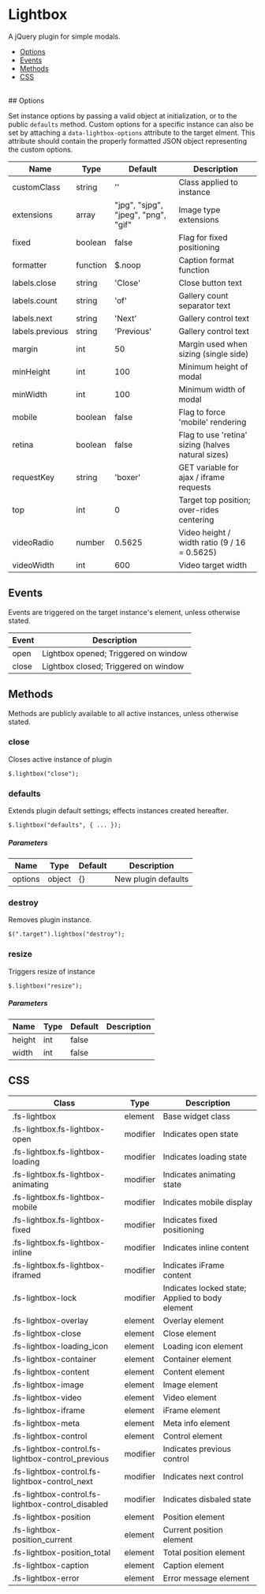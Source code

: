# Lightbox

A jQuery plugin for simple modals.

* [Options](#options)
* [Events](#events)
* [Methods](#methods)
* [CSS](#css)
<br class="nav">
## Options

Set instance options by passing a valid object at initialization, or to the public `defaults` method. Custom options for a specific instance can also be set by attaching a `data-lightbox-options` attribute to the target elment. This attribute should contain the properly formatted JSON object representing the custom options.

| Name | Type | Default | Description |
| --- | --- | --- | --- |
| customClass | string | '' | Class applied to instance |
| extensions | array | "jpg", "sjpg", "jpeg", "png", "gif" | Image type extensions |
| fixed | boolean | false | Flag for fixed positioning |
| formatter | function | $.noop | Caption format function |
| labels.close | string | 'Close' | Close button text |
| labels.count | string | 'of' | Gallery count separator text |
| labels.next | string | 'Next' | Gallery control text |
| labels.previous | string | 'Previous' | Gallery control text |
| margin | int | 50 | Margin used when sizing (single side) |
| minHeight | int | 100 | Minimum height of modal |
| minWidth | int | 100 | Minimum width of modal |
| mobile | boolean | false | Flag to force 'mobile' rendering |
| retina | boolean | false | Flag to use 'retina' sizing (halves natural sizes) |
| requestKey | string | 'boxer' | GET variable for ajax / iframe requests |
| top | int | 0 | Target top position; over-rides centering |
| videoRadio | number | 0.5625 | Video height / width ratio (9 / 16 = 0.5625) |
| videoWidth | int | 600 | Video target width |

## Events

Events are triggered on the target instance's element, unless otherwise stated.

| Event | Description |
| --- | --- |
| open | Lightbox opened; Triggered on window |
| close | Lightbox closed; Triggered on window |

## Methods

Methods are publicly available to all active instances, unless otherwise stated.

### close

Closes active instance of plugin

```
$.lightbox("close");
```

### defaults

Extends plugin default settings; effects instances created hereafter.

```
$.lightbox("defaults", { ... });
```

##### Parameters

| Name | Type | Default | Description |
| --- | --- | --- | --- |
| options | object | {} | New plugin defaults |

### destroy

Removes plugin instance.

```
$(".target").lightbox("destroy");
```

### resize

Triggers resize of instance

```
$.lightbox("resize");
```

##### Parameters

| Name | Type | Default | Description |
| --- | --- | --- | --- |
| height | int | false |  | Target height or false to auto size |
| width | int | false |  | Target width or false to auto size |

## CSS

| Class | Type | Description |
| --- | --- | --- |
| .fs-lightbox | element | Base widget class |
| .fs-lightbox.fs-lightbox-open | modifier | Indicates open state |
| .fs-lightbox.fs-lightbox-loading | modifier | Indicates loading state |
| .fs-lightbox.fs-lightbox-animating | modifier | Indicates animating state |
| .fs-lightbox.fs-lightbox-mobile | modifier | Indicates mobile display |
| .fs-lightbox.fs-lightbox-fixed | modifier | Indicates fixed positioning |
| .fs-lightbox.fs-lightbox-inline | modifier | Indicates inline content |
| .fs-lightbox.fs-lightbox-iframed | modifier | Indicates iFrame content |
| .fs-lightbox-lock | modifier | Indicates locked state; Applied to body element |
| .fs-lightbox-overlay | element | Overlay element |
| .fs-lightbox-close | element | Close element |
| .fs-lightbox-loading_icon | element | Loading icon element |
| .fs-lightbox-container | element | Container element |
| .fs-lightbox-content | element | Content element |
| .fs-lightbox-image | element | Image element |
| .fs-lightbox-video | element | Video element |
| .fs-lightbox-iframe | element | iFrame element |
| .fs-lightbox-meta | element | Meta info element |
| .fs-lightbox-control | element | Control element |
| .fs-lightbox-control.fs-lightbox-control_previous | modifier | Indicates previous control |
| .fs-lightbox-control.fs-lightbox-control_next | modifier | Indicates next control |
| .fs-lightbox-control.fs-lightbox-control_disabled | modifier | Indicates disbaled state |
| .fs-lightbox-position | element | Position element |
| .fs-lightbox-position_current | element | Current position element |
| .fs-lightbox-position_total | element | Total position element |
| .fs-lightbox-caption | element | Caption element |
| .fs-lightbox-error | element | Error message element |

